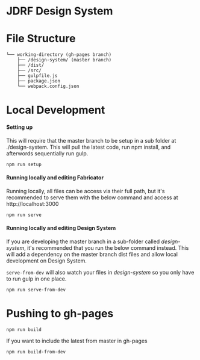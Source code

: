 # JDRF Design System

# File Structure

````
└── working-directory (gh-pages branch)
	├── /design-system/ (master branch)
	├── /dist/
	├── /src/
	├── gulpfile.js
	├── package.json
	└── webpack.config.json
````

# Local Development

#### Setting up
This will require that the master branch to be setup in a sub folder at ./design-system. This will pull the latest code, run npm install, and afterwords sequentially run gulp.
```
npm run setup
```

#### Running locally and editing Fabricator
Running locally, all files can be access via their full path, but it's recommended to serve them with the below command and access at http://localhost:3000
````
npm run serve
````

#### Running locally and editing Design System
If you are developing the master branch in a sub-folder called _design-system_, it's recommended that you run the below command instead. This will add a dependency on the master branch dist files and allow local development on Design System.

`serve-from-dev` will also watch your files in _design-system_ so you only have to run gulp in one place.
````
npm run serve-from-dev
````
# Pushing to gh-pages
````
npm run build
````

If you want to include the latest from master in gh-pages
````
npm run build-from-dev
````
